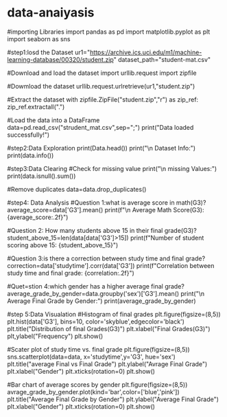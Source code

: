 # data-anaiyasis
#importing Libraries
import pandas as pd
import matplotlib.pyplot as plt
import seaborn as sns

#step1:losd the Dataset
ur1="https://archive.ics.uci.edu/m1/machine-learning-database/00320/student.zip"
dataset_path="student-mat.csv"

#Download and load the dataset
import urllib.request
import zipfile

#Dowmload the dataset
urllib.request.urlretrieve(ur1,"student.zip")

#Extract the dataset
with zipfile.ZipFile("student.zip","r") as zip_ref:
    zip_ref.extractall(".")

#Load the data into a DataFrame
data=pd.read_csv("strudent_mat.csv",sep=";")
print("Data loaded successfully!")

#step2:Data Exploration
print(Data.head())
print("\n Dataset Info:")
print(data.info())

#step3:Data Clearing
#Check for missing value
print("\n missing Values:")
print(data.isnull().sum())

#Remove duplicates
data=data.drop_duplicates()

#step4: Data Analysis
#Question 1:what is average score in math(G3)?
average_score=data['G3'].mean()
print(f"\n Average Math Score(G3): {average_score:.2f}")

#Question 2: How many students above 15 in their final grade(G3)?
student_above_15=len(data[data['G3']>15])
print(f"Number of student scoring above 15: {student_above_15}")

#Question 3:is there a correction between study time and final grade?
correction=data['studytime'].corr(data['G3'])
print(f"Correlation between study time and final grade: {correlation:.2f}")

#Quet=stion 4:which gender has a higher average final grade?
average_grade_by_gender=data.groupby('sex')['G3'].mean()
print("\n Average Final Grade by Gender:")
print(average_grade_by_gender)


#step 5:Data Visualation
#Histogram of final grades
plt.figure(figsize=(8,5))
plt.hist(data['G3'], bins=10, color='skyblue',edgecolor='black')
plt.title("Distribution of final Grades(G3)")
plt.xlabel("Final Grades(G3)")
plt,ylabel("Frequency")
plt.show()

#Scater plot of study time vs. final grade
plt.figure(figsize=(8,5))
sns.scatterplot(data=data, x='studytime',y='G3', hue='sex')
plt.title("average Final vs Final Grade")
plt.ylabel("Avrage Final Grade")
plt.xlabel("Gender")
plt.xticks(rotation=0)
plt.show()

#Bar chart of average scores by gender
plt.figure(figsize=(8,5))
avrage_grade_by_gender.plot(kind='bar',color=['blue','pink'])
plt.title("Average Final Grade by Gender")
plt.ylabel("Average Final Grade")
plt.xlabel("Gender")
plt.xticks(rotation=0)
plt.show()
